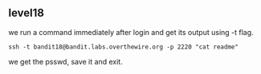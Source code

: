 ## **level18**

we run a command immediately after login and get its output using -t flag.

`ssh -t bandit18@bandit.labs.overthewire.org -p 2220 "cat readme"`

we get the psswd, save it and exit.
